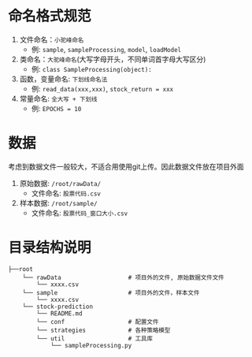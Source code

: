 # 命名格式规范
1. 文件命名：`小驼峰命名`
   - 例:  `sample`, `sampleProcessing`, `model`, `loadModel`
2. 类命名：`大驼峰命名`(大写字母开头，不同单词首字母大写区分)
   - 例: `class SampleProcessing(object):`
3. 函数，变量命名: `下划线命名法`
   - 例: `read_data(xxx,xxx)`, `stock_return = xxx`
4. 常量命名: `全大写 + 下划线`
   - 例: `EPOCHS = 10`


# 数据
考虑到数据文件一般较大，不适合用使用git上传。因此数据文件放在项目外面
1. 原始数据: `/root/rawData/`
   - 文件命名: `股票代码.csv`
2. 样本数据: `/root/sample/`
   - 文件命名: `股票代码_窗口大小.csv`

# 目录结构说明
```
├──root
    └── rawData                   # 项目外的文件, 原始数据文件文件
        └── xxxx.csv
    └── sample                    # 项目外的文件，样本文件
        └── xxxx.csv
    └── stock-prediction
        └── README.md
        └── conf                  # 配置文件
        └── strategies            # 各种策略模型
        └── util                  # 工具库
            └── sampleProcessing.py
```
